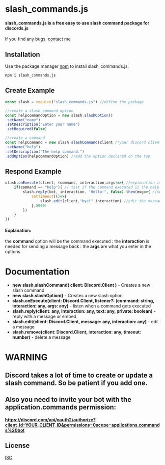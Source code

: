 # slash_commands.js

#### slash_commands.js is a free easy to use slash command package for discords.js
If you find any bugs, [contact me](https://discord.com/users/435786731514494977)

## Installation

Use the package manager [npm](https://nodejs.org/en/download/) to install slash_commands.js.

```bash
npm i slash_commands.js
```

## Create Example

```javascript
const slash = require("slash_commands.js") //define the package

//create a slash command option
const helpcommandOption = new slash.slashOption() 
.setName("name")
.setDescription("Enter your name")
.setRequired(false)

//create a command
const helpCommand = new slash.slashCommand(client /*your discord client*/)
.setName("help")
.setDescription("The help command.")
.addOption(helpcommandOption) //add the option declared on the top
```
## Respond Example
```javascript
slash.onExecute(client, (command, interaction,args)=>{ //explanation is down below
    if(command == "help"){ // test if the command executed is the help command
        slash.reply(bot, interaction, "Hello!", false).then(msg=>{ //send a response (if you write true instead of false only you can see the message)
            setTimeout(()=>{
                slash.edit(client,"bye!",interaction) //edit the message 
            },5000)
        })
    }
})
```
#### Explanation:
the __command__ option will be the command executed : the __interaction__ is needed for sending a message back : the __args__ are what you enter in the options

# Documentation
- __new slash.slashCommand( client: Discord.Client )__ - Creates a new slash command
- __new slash.slashOption()__ - Creates a new slash option
- __slash.onExecute(client: Discord.Client, listener?: (command: string, interaction: any, args: any)__ - listen when a command gets executed
- __slash.reply(client: any, interaction: any, text: any, private: boolean)__ - reply with a message or embed
- __slash.edit(client: Discord.Client, message: any, interaction: any)__ - edit a message
- __slash.remove(client: Discord.Client, interaction: any, timeout: number)__ - delete a message
# WARNING
## Discord takes a lot of time to create or update a slash command. So be patient if you add one.
## Also you need to invite your bot with the application.commands permission:
#### https://discord.com/api/oauth2/authorize?client_id=YOUR_CLIENT_ID&permissions=0scope=applications.commands%20bot

## License
[ISC](https://choosealicense.com/licenses/isc/)
